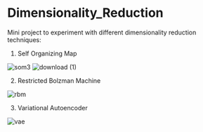 # Dimensionality_Reduction
Mini project to experiment with different dimensionality reduction techniques: 

1. Self Organizing Map

![som3](https://github.com/user-attachments/assets/dde37c2b-a799-44f4-bd88-fe41bf885ecf)
![download (1)](https://github.com/user-attachments/assets/7a47846e-e855-4707-b190-5abe5e9c7f6b)


2. Restricted Bolzman Machine

![rbm](https://github.com/user-attachments/assets/523d94c4-9e29-4a10-acf9-44d38be9f63d)

  
3. Variational Autoencoder 

![vae](https://github.com/user-attachments/assets/34c57cf1-d66d-4ff7-aa44-8b75784ad204)
